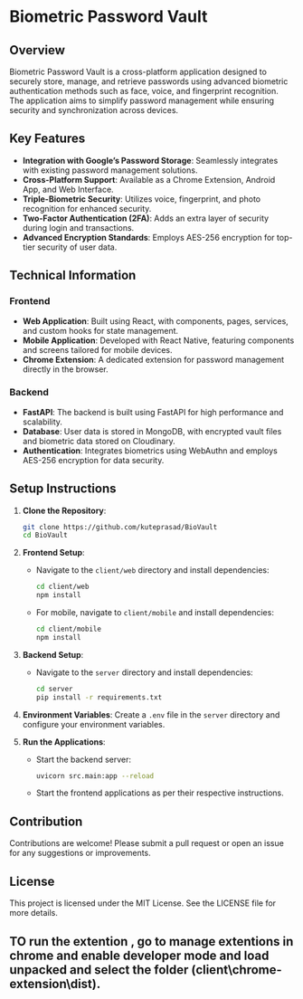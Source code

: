 # Biometric Password Vault

## Overview
Biometric Password Vault is a cross-platform application designed to securely store, manage, and retrieve passwords using advanced biometric authentication methods such as face, voice, and fingerprint recognition. The application aims to simplify password management while ensuring security and synchronization across devices.

## Key Features
- **Integration with Google’s Password Storage**: Seamlessly integrates with existing password management solutions.
- **Cross-Platform Support**: Available as a Chrome Extension, Android App, and Web Interface.
- **Triple-Biometric Security**: Utilizes voice, fingerprint, and photo recognition for enhanced security.
- **Two-Factor Authentication (2FA)**: Adds an extra layer of security during login and transactions.
- **Advanced Encryption Standards**: Employs AES-256 encryption for top-tier security of user data.

## Technical Information
### Frontend
- **Web Application**: Built using React, with components, pages, services, and custom hooks for state management.
- **Mobile Application**: Developed with React Native, featuring components and screens tailored for mobile devices.
- **Chrome Extension**: A dedicated extension for password management directly in the browser.

### Backend
- **FastAPI**: The backend is built using FastAPI for high performance and scalability.
- **Database**: User data is stored in MongoDB, with encrypted vault files and biometric data stored on Cloudinary.
- **Authentication**: Integrates biometrics using WebAuthn and employs AES-256 encryption for data security.

## Setup Instructions
1. **Clone the Repository**: 
   ```bash
   git clone https://github.com/kuteprasad/BioVault
   cd BioVault
   ```

2. **Frontend Setup**:
   - Navigate to the `client/web` directory and install dependencies:
     ```bash
     cd client/web
     npm install
     ```
   - For mobile, navigate to `client/mobile` and install dependencies:
     ```bash
     cd client/mobile
     npm install
     ```

3. **Backend Setup**:
   - Navigate to the `server` directory and install dependencies:
     ```bash
     cd server
     pip install -r requirements.txt
     ```

4. **Environment Variables**: Create a `.env` file in the `server` directory and configure your environment variables.

5. **Run the Applications**:
   - Start the backend server:
     ```bash
     uvicorn src.main:app --reload
     ```
   - Start the frontend applications as per their respective instructions.

## Contribution
Contributions are welcome! Please submit a pull request or open an issue for any suggestions or improvements.

## License
This project is licensed under the MIT License. See the LICENSE file for more details.


## TO run the extention , go to manage extentions in chrome and enable developer mode and load unpacked and select the folder (client\chrome-extension\dist).